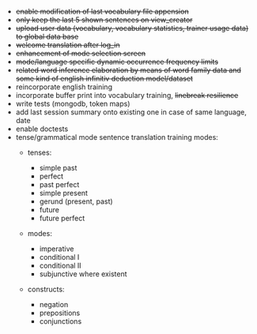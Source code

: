 - <s>enable modification of last vocabulary file appension</s>
- <s>only keep the last 5 shown sentences on view_creator</s>
- <s>upload user data (vocabulary, vocabulary statistics, trainer usage data) to global data base</s>
- <s>welcome translation after log_in</s>
- <s>enhancement of mode selection screen</s>
- <s>mode/language specific dynamic occurrence frequency limits</s>
- <s>related word inference elaboration by means of word family data and some kind of english infinitiv deduction model/dataset</s>
- reincorporate english training
- incorporate buffer print into vocabulary training, <s>linebreak resilience</s>
- write tests (mongodb, token maps)
- add last session summary onto existing one in case of same language, date
- enable doctests
- tense/grammatical mode sentence translation training modes:
    - tenses:
        - simple past
        - perfect
        - past perfect
        - simple present
        - gerund (present, past)
        - future
        - future perfect
        
    - modes:
        - imperative
        - conditional I
        - conditional II
        - subjunctive where existent
        
    - constructs:
        - negation
        - prepositions
        - conjunctions
        